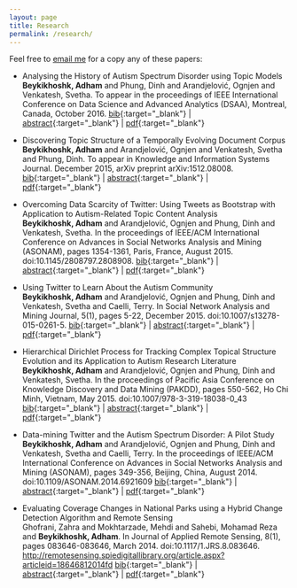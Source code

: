 ```yaml
---
layout: page
title: Research
permalink: /research/
---
```


Feel free to [email me](mailto:abeyki@deakin.edu.au) for a copy any of these papers:


+ Analysing the History of Autism Spectrum Disorder using Topic Models  
**Beykikhoshk, Adham** and Phung, Dinh and  Arandjelović, Ognjen and Venkatesh, 
Svetha. To appear in the proceedings of IEEE International Conference on Data Science and 
Advanced Analytics (DSAA), Montreal, Canada, October 2016. 
[bib](link){:target="_blank"} | 
[abstract](/abstract/2016-DSAA.txt){:target="_blank"} | 
[pdf](https://sites.ualberta.ca/~dsaa16/){:target="_blank"}

+ Discovering Topic Structure of a Temporally Evolving Document Corpus  
**Beykikhoshk, Adham** and Arandjelović, Ognjen and Venkatesh, Svetha and 
Phung, Dinh. To appear in Knowledge and Information Systems Journal. December 2015, 
arXiv preprint arXiv:1512.08008. 
[bib](link){:target="_blank"} | 
[abstract](/abstract/2015-KAIS.txt){:target="_blank"} | 
[pdf](http://arxiv.org/pdf/1512.08008.pdf){:target="_blank"}

+ Overcoming Data Scarcity of Twitter: Using Tweets as Bootstrap with Application 
to Autism-Related Topic Content Analysis  
**Beykikhoshk, Adham** and Arandjelović, Ognjen and Phung, Dinh and Venkatesh, 
Svetha. In the proceedings of IEEE/ACM International Conference on Advances in Social 
Networks Analysis and Mining (ASONAM), pages 1354-1361, Paris, France, August 2015. 
doi:10.1145/2808797.2808908.
[bib](/bib/2015-ASONAM.bib){:target="_blank"} | 
[abstract](/abstract/2015-ASONAM.txt){:target="_blank"} | 
[pdf](http://ieeexplore.ieee.org/xpls/abs_all.jsp?arnumber=7403720){:target="_blank"}

+ Using Twitter to Learn About the Autism Community  
**Beykikhoshk, Adham** and Arandjelović, Ognjen and Phung, Dinh and Venkatesh, 
Svetha and Caelli, Terry. In Social Network Analysis and Mining Journal, 5(1), 
pages 5-22, December 2015. doi:10.1007/s13278-015-0261-5.
[bib](/bib/2015-SNAM.bib){:target="_blank"} | 
[abstract](/abstract/2015-SNAM.txt){:target="_blank"} | 
[pdf](http://link.springer.com/article/10.1007/s13278-015-0261-5){:target="_blank"}

+ Hierarchical Dirichlet Process for Tracking Complex Topical Structure Evolution
and its Application to Autism Research Literature
**Beykikhoshk, Adham** and Arandjelović, Ognjen and Phung, Dinh and Venkatesh, 
Svetha. In the proceedings of Pacific Asia Conference on Knowledge Discovery and Data 
Mining (PAKDD), pages 550-562, Ho Chi Minh, Vietnam, May 2015. 
doi:10.1007/978-3-319-18038-0_43
[bib](/bib/2015-PAKDD.bib){:target="_blank"} | 
[abstract](/abstract/2015-PAKDD.txt){:target="_blank"} | 
[pdf](http://link.springer.com/chapter/10.1007/978-3-319-18038-0_43){:target="_blank"}

+ Data-mining Twitter and the Autism Spectrum Disorder: A Pilot Study  
**Beykikhoshk, Adham** and Arandjelović, Ognjen and Phung, Dinh and Venkatesh, 
Svetha and Caelli, Terry. In the proceedings of IEEE/ACM International Conference on 
Advances in Social Networks Analysis and Mining (ASONAM), pages 349-356, Beijing, China, 
August 2014. doi:10.1109/ASONAM.2014.6921609
[bib](/bib/2014-ASONAM.bib){:target="_blank"} | 
[abstract](/abstract/2014-ASONAM.txt){:target="_blank"} | 
[pdf](http://ieeexplore.ieee.org/xpls/abs_all.jsp?arnumber=6921609&tag=1){:target="_blank"}

+ Evaluating Coverage Changes in National Parks using a Hybrid Change Detection Algorithm 
and Remote Sensing   
Ghofrani, Zahra and Mokhtarzade, Mehdi and Sahebi, Mohamad Reza and **Beykikhoshk, Adham**. 
In Journal of Applied Remote Sensing, 8(1), pages 083646-083646, March 2014. 
doi:10.1117/1.JRS.8.083646.
http://remotesensing.spiedigitallibrary.org/article.aspx?articleid=18646812014fd
[bib](/bib/2014-JARS.bib){:target="_blank"} | 
[abstract](/abstract/2014-JARS.txt){:target="_blank"} | 
[pdf](http://remotesensing.spiedigitallibrary.org/article.aspx?articleid=1864681){:target="_blank"}


